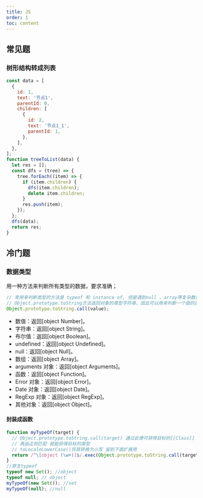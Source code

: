 ```yaml
---
title: JS
order: 1
toc: content
---
```


## 常见题

### 树形结构转成列表

```js
const data = [
  {
    id: 1,
    text: '节点1',
    parentId: 0,
    children: [
      {
        id: 2,
        text: '节点1_1',
        parentId: 1,
      },
    ],
  },
];
function treeToList(data) {
  let res = [];
  const dfs = (tree) => {
    tree.forEach((item) => {
      if (item.children) {
        dfs(item.children);
        delete item.children;
      }
      res.push(item);
    });
  };
  dfs(data);
  return res;
}
```

## 冷门题

### 数据类型

<Alert type="info">用一种方法来判断所有类型的数据，要求准确；</Alert>

```js
// 常用来判断类型的方法是 typeof 和 instance of, 但是遇到null 、array等复杂数据类型时，并不能准确得到结果
// Object.prototype.toString方法返回对象的类型字符串，因此可以用来判断一个值的类型。默认返回当前对象的[[Class]]。其格式为[object XXX] ，其中 XXX 即为目标的类型
Object.prototype.toString.call(value);
```

- 数值：返回[object Number]。
- 字符串：返回[object String]。
- 布尔值：返回[object Boolean]。
- undefined：返回[object Undefined]。
- null：返回[object Null]。
- 数组：返回[object Array]。
- arguments 对象：返回[object Arguments]。
- 函数：返回[object Function]。
- Error 对象：返回[object Error]。
- Date 对象：返回[object Date]。
- RegExp 对象：返回[object RegExp]。
- 其他对象：返回[object Object]。

#### 封装成函数

```js
function myTypeOf(target) {
  // Object.prototype.toString.call(target) 通过此便可获得目标的[[Class]]
  // 再由正则匹配 就能获得目标的类型
  // toLocaleLowerCase()将其转换为小写 留到下面扩展用
  return /^\[object (\w+)]$/.exec(Object.prototype.toString.call(target))[1].toLocaleLowerCase();
}
//原生typeof
typeof new Set(); //object
typeof null; // object
myTypeOf(new Set()); //set
myTypeOf(null); //null
```

